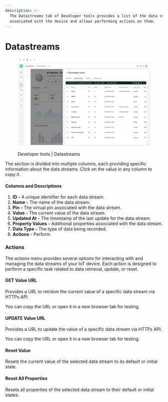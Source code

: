 ```yaml
---
description: >-
  The Datastreams tab of Developer tools provides a list of the data streams
  associated with the device and allows performing actions on them.
---
```


# Datastreams

<figure><img src="../../../../.gitbook/assets/developer-tools-datastreams.png" alt=""><figcaption><p>Developer tools | Datastreams</p></figcaption></figure>

The section is divided into multiple columns, each providing specific information about the data streams. Click on the value in any column to copy it.

#### Columns and Descriptions

1. **ID -** A unique identifier for each data stream.
2. **Name -** The name of the data stream.
3. **Pin -** The virtual pin associated with the data stream.
4. **Value -** The current value of the data stream.
5. **Updated At -** The timestamp of the last update for the data stream.
6. **Property Values -** Additional properties associated with the data stream.
7. **Data Type -** The type of data being recorded.
8. **Actions** - Perform

### Actions

The actions menu provides several options for interacting with and managing the data streams of your IoT device. Each action is designed to perform a specific task related to data retrieval, update, or reset.

#### GET Value URL

Provides a URL to retrieve the current value of a specific data stream via HTTPs API.

You can copy the URL or open it in a new browser tab for testing.

#### UPDATE Value URL

Provides a URL to update the value of a specific data stream via HTTPs API.

You can copy the URL or open it in a new browser tab for testing.

#### Reset Value

Resets the current value of the selected data stream to its default or initial state.

#### Reset All Properties

Resets all properties of the selected data stream to their default or initial states.
